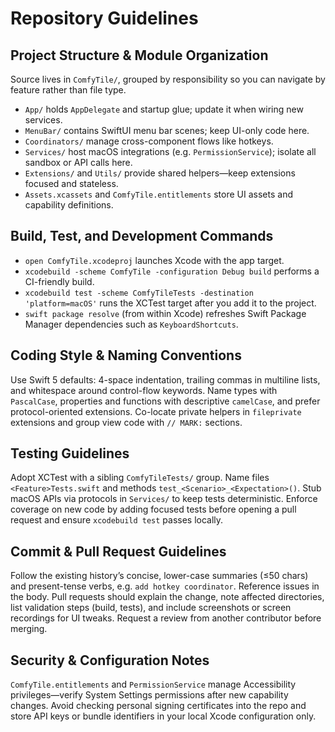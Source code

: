 # Repository Guidelines

## Project Structure & Module Organization
Source lives in `ComfyTile/`, grouped by responsibility so you can navigate by feature rather than file type.
- `App/` holds `AppDelegate` and startup glue; update it when wiring new services.
- `MenuBar/` contains SwiftUI menu bar scenes; keep UI-only code here.
- `Coordinators/` manage cross-component flows like hotkeys.
- `Services/` host macOS integrations (e.g. `PermissionService`); isolate all sandbox or API calls here.
- `Extensions/` and `Utils/` provide shared helpers—keep extensions focused and stateless.
- `Assets.xcassets` and `ComfyTile.entitlements` store UI assets and capability definitions.

## Build, Test, and Development Commands
- `open ComfyTile.xcodeproj` launches Xcode with the app target.
- `xcodebuild -scheme ComfyTile -configuration Debug build` performs a CI-friendly build.
- `xcodebuild test -scheme ComfyTileTests -destination 'platform=macOS'` runs the XCTest target after you add it to the project.
- `swift package resolve` (from within Xcode) refreshes Swift Package Manager dependencies such as `KeyboardShortcuts`.

## Coding Style & Naming Conventions
Use Swift 5 defaults: 4-space indentation, trailing commas in multiline lists, and whitespace around control-flow keywords. Name types with `PascalCase`, properties and functions with descriptive `camelCase`, and prefer protocol-oriented extensions. Co-locate private helpers in `fileprivate` extensions and group view code with `// MARK:` sections.

## Testing Guidelines
Adopt XCTest with a sibling `ComfyTileTests/` group. Name files `<Feature>Tests.swift` and methods `test_<Scenario>_<Expectation>()`. Stub macOS APIs via protocols in `Services/` to keep tests deterministic. Enforce coverage on new code by adding focused tests before opening a pull request and ensure `xcodebuild test` passes locally.

## Commit & Pull Request Guidelines
Follow the existing history’s concise, lower-case summaries (≤50 chars) and present-tense verbs, e.g. `add hotkey coordinator`. Reference issues in the body. Pull requests should explain the change, note affected directories, list validation steps (build, tests), and include screenshots or screen recordings for UI tweaks. Request a review from another contributor before merging.

## Security & Configuration Notes
`ComfyTile.entitlements` and `PermissionService` manage Accessibility privileges—verify System Settings permissions after new capability changes. Avoid checking personal signing certificates into the repo and store API keys or bundle identifiers in your local Xcode configuration only.
